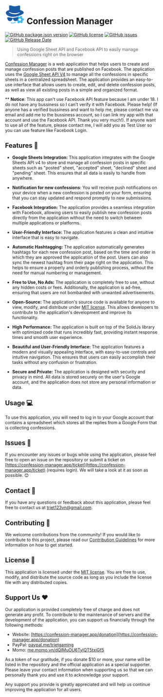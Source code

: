 # <img src="/public/assets/favicon.svg" alt="Confession Manager Icon" style="height: 64px; width:64px;"/> Confession Manager

[![GitHub package.json version][version-shield]][version-url]
[![GitHub license][license-shield]][license-url]
[![GitHub issues][issues-shield]][issues-url]
[![GitHub Release Date][release-shield]][release-url]

> Using Google Sheet API and Facebook API to easily manage confessions right on the browser

[Confession Manager](https://confession-manager.app) is a web application that helps users to create and manage confession posts that are published on Facebook. The application uses the [Google Sheet API V4][gsheet-api-link] to manage all the confessions in specific sheets in a centralized spreadsheet. The application provides an easy-to-use interface that allows users to create, edit, and delete confession posts, as well as view all existing posts in a simple and organized format.

** **Notice**: This app can't use Facebook API feature because I am under 18. I do not have any bussiness so I can't verify it with Facebook. Please help! (If anyone has a verified bussiness and want to help me, please contact me via email and add me to the bussiness account, so I can link my app with that account and use the Facebook API. Thank you very much!).
If anyone want to use all of the feature, please contact me, I will add you as Test User so you can use feature like Facebook Login. 

## Features 🚀

- **Google Sheets Integration:** This application integrates with the Google Sheets API v4 to store and manage all confession posts in specific sheets such as "posted" sheet, "accepted" sheet, "declined" sheet and "pending" sheet. This ensures that all data is easily to handle from anywhere.

- **Notification for new confessions**: You will receive push notifications on your device when a new confession is posted on your form, ensuring that you can stay updated and respond promptly to new submissions.

- **Facebook Integration:** The application provides a seamless integration with Facebook, allowing users to easily publish new confession posts directly from the application without the need to switch between multiple applications or platforms.

- **User-Friendly Interface:** The application features a clean and intuitive interface that is easy to navigate.

- **Automatic Hashtagging:** The application automatically generates hashtags for each new confession post, based on the time and order in which they are approved the application of the post. Users can also sync the newest hashtag from their page right on the application. This helps to ensure a properly and orderly publishing process, without the need for manual numbering or management.

- **Free to Use, No Ads:** The application is completely free to use, without any hidden costs or fees. Additionally, the application is ad-free, ensuring that users are not bombarded with unwanted advertisements.

- **Open-Source:** The application's source code is available for anyone to view, modify, and distribute under [MIT license][license-url]. This allows developers to contribute to the application's development and improve its functionality.

- **High Performance:** The application is built on top of the SolidJs library with optimized code that runs incredibly fast, providing instant response times and smooth user experience.

- **Beautiful and User-Friendly Interface:** The application features a modern and visually appealing interface, with easy-to-use controls and intuitive navigation. This ensures that users can easily accomplish their tasks without any confusion or frustration.

- **Secure and Private:** The application is designed with security and privacy in mind. All data is stored securely on the user's Google account, and the application does not store any personal information or data.

## Usage 💻

To use this application, you will need to log in to your Google account that contains a spreadsheet which stores all the replies from a Google Form that is collecting confessions.

## Issues 🐛

If you encounter any issues or bugs while using the application, please feel free to open an issue on the repository or submit a ticket on [https://confession-manager.app/ticket](https://confession-manager.app/ticket) (requires login). We will take a look at it as soon as possible. 😊

## Contact 📩

If you have any questions or feedback about this application, please feel free to contact us at [triet123vn@gmail.com](mailto:triet123vn@gmail.com).

## Contributing 🤝

We welcome contributions from the community! If you would like to contribute to this project, please read our [Contribution Guidelines](.github/CONTRIBUTING.md) for more information on how to get started.

## License 📜

This application is licensed under the [MIT license][license-url]. You are free to use, modify, and distribute the source code as long as you include the license file with any distributed copies.

## Support Us ❤️

Our application is provided completely free of charge and does not generate any profit. To contribute to the maintenance of servers and the development of the application, you can support us financially through the following methods:

- Website: [https://confession-manager.app/donation](https://confession-manager.app/donation)
- PayPal: [paypal.me/trietgaming](https://paypal.me/trietgaming)
- Momo: [me.momo.vn/dQIMuOU6TyIQT5txiGf5](https://me.momo.vn/dQIMuOU6TyIQT5txiGf5)

As a token of our gratitude, if you donate $10 or more, your name will be listed in the repository and the official application as a special supporter. Please leave your contact information when supporting us so that we can personally thank you and use it to acknowledge your support.

Any support you provide is greatly appreciated and will help us continue improving the application for all users.

<!--VARIABLES-->

[version-shield]: https://img.shields.io/github/package-json/v/trietgaming/confession-manager?color=white
[version-url]: https://github.com/trietgaming/confession-manager/releases
[license-shield]: https://img.shields.io/github/license/trietgaming/confession-manager?color=black
[license-url]: https://github.com/trietgaming/confession-manager/blob/master/LICENSE
[issues-shield]: https://img.shields.io/github/issues/trietgaming/confession-manager
[issues-url]: https://github.com/trietgaming/confession-manager/issues
[release-shield]: https://img.shields.io/github/release-date/trietgaming/confession-manager?color=blue
[release-url]: https://github.com/trietgaming/confession-manager/releases
[gsheet-api-link]: [https://developers.google.com/sheets/api/guides/concepts]
